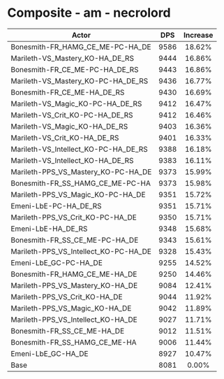 # Composite - am - necrolord
| Actor | DPS | Increase |
|---|:---:|:---:|
|Bonesmith-FR_HAMG_CE_ME-PC-HA_DE|9586|18.62%|
|Marileth-VS_Mastery_KO-HA_DE_RS|9444|16.86%|
|Bonesmith-FR_CE_ME-PC-HA_DE_RS|9443|16.86%|
|Marileth-VS_Mastery_KO-PC-HA_DE_RS|9436|16.77%|
|Bonesmith-FR_CE_ME-HA_DE_RS|9430|16.69%|
|Marileth-VS_Magic_KO-PC-HA_DE_RS|9412|16.47%|
|Marileth-VS_Crit_KO-PC-HA_DE_RS|9412|16.46%|
|Marileth-VS_Magic_KO-HA_DE_RS|9403|16.36%|
|Marileth-VS_Crit_KO-HA_DE_RS|9401|16.33%|
|Marileth-VS_Intellect_KO-PC-HA_DE_RS|9388|16.18%|
|Marileth-VS_Intellect_KO-HA_DE_RS|9383|16.11%|
|Marileth-PPS_VS_Mastery_KO-PC-HA_DE|9373|15.99%|
|Bonesmith-FR_SS_HAMG_CE_ME-PC-HA|9373|15.98%|
|Marileth-PPS_VS_Magic_KO-PC-HA_DE|9351|15.72%|
|Emeni-LbE-PC-HA_DE_RS|9351|15.71%|
|Marileth-PPS_VS_Crit_KO-PC-HA_DE|9350|15.71%|
|Emeni-LbE-HA_DE_RS|9348|15.68%|
|Bonesmith-FR_SS_CE_ME-PC-HA_DE|9343|15.61%|
|Marileth-PPS_VS_Intellect_KO-PC-HA_DE|9328|15.43%|
|Emeni-LbE_GC-PC-HA_DE|9255|14.52%|
|Bonesmith-FR_HAMG_CE_ME-HA_DE|9250|14.46%|
|Marileth-PPS_VS_Mastery_KO-HA_DE|9084|12.41%|
|Marileth-PPS_VS_Crit_KO-HA_DE|9044|11.92%|
|Marileth-PPS_VS_Magic_KO-HA_DE|9042|11.89%|
|Marileth-PPS_VS_Intellect_KO-HA_DE|9027|11.71%|
|Bonesmith-FR_SS_CE_ME-HA_DE|9012|11.51%|
|Bonesmith-FR_SS_HAMG_CE_ME-HA|9006|11.44%|
|Emeni-LbE_GC-HA_DE|8927|10.47%|
|Base|8081|0.00%|

